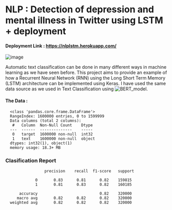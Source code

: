 # NLP : Detection of depression and mental illness in Twitter using LSTM + deployment


#### Deployment Link : https://nlplstm.herokuapp.com/

![image](https://user-images.githubusercontent.com/67750027/130950904-e097af26-a62e-46bb-89e4-03e979805ad3.png)

Automatic text classification can be done in many different ways in machine learning as we have seen before.
This project aims to provide an example of how a Recurrent Neural Network (RNN) using the Long Short Term Memory (LSTM) architecture can be implemented using Keras. I have used the same data source as we used in Text Classification using ![BERT_model](https://github.com/mak-rayate/NLP-Sentiment_Analysis-using-BERT).

#### The Data :
      <class 'pandas.core.frame.DataFrame'>
      RangeIndex: 1600000 entries, 0 to 1599999
      Data columns (total 2 columns):
       #   Column  Non-Null Count    Dtype 
      ---  ------  --------------    ----- 
       0   target  1600000 non-null  int32 
       1   text    1600000 non-null  object
      dtypes: int32(1), object(1)
      memory usage: 18.3+ MB
      
      
### Clasification Report
                     precision    recall  f1-score   support

                 0       0.83      0.81      0.82    159815
                 1       0.81      0.83      0.82    160185

          accuracy                           0.82    320000
         macro avg       0.82      0.82      0.82    320000
      weighted avg       0.82      0.82      0.82    320000
